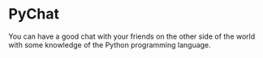 # PyChat
You can have a good chat with your friends on the other side of the world with some knowledge of the Python programming language.
